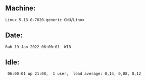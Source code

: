 ## Machine:
```
Linux 5.13.0-7620-generic GNU/Linux
```
## Date:
```
Rab 19 Jan 2022 06:00:01  WIB
```
## Idle:
```
 06:00:01 up 21:08,  1 user,  load average: 0,14, 0,08, 0,12
```
